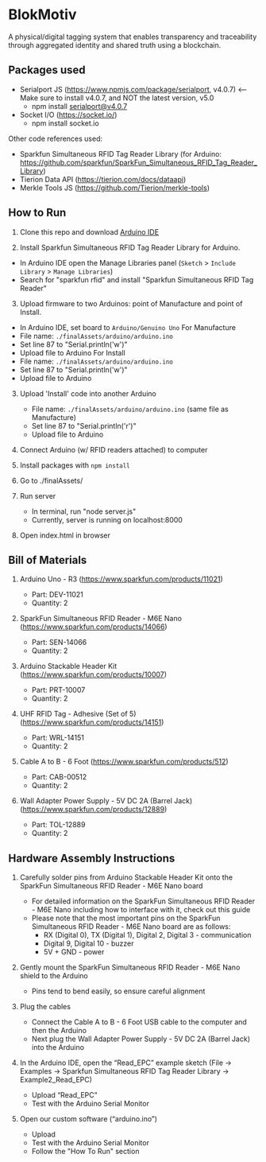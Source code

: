 # BlokMotiv
A physical/digital tagging system that enables transparency and traceability through aggregated identity and shared truth using a blockchain.

## Packages used 

- Serialport JS (https://www.npmjs.com/package/serialport, v4.0.7) <-- Make sure to install v4.0.7, and NOT the latest version, v5.0
	- npm install serialport@v4.0.7
- Socket I/O (https://socket.io/)
	- npm install socket.io

Other code references used: 
- Sparkfun Simultaneous RFID Tag Reader Library (for Arduino: https://github.com/sparkfun/SparkFun_Simultaneous_RFID_Tag_Reader_Library)
- Tierion Data API (https://tierion.com/docs/dataapi)
- Merkle Tools JS (https://github.com/Tierion/merkle-tools)

## How to Run

1. Clone this repo and download [Arduino IDE](https://www.arduino.cc/en/Main/Software)

2. Install Sparkfun Simultaneous RFID Tag Reader Library for Arduino.
- In Arduino IDE open the Manage Libraries panel (`Sketch` > `Include Library` > `Manage Libraries`)
- Search for "sparkfun rfid" and install "Sparkfun Simultaneous RFID Tag Reader"

3. Upload firmware to two Arduinos: point of Manufacture and point of Install.
- In Arduino IDE, set board to `Arduino/Genuino Uno`
For Manufacture
- File name: `./finalAssets/arduino/arduino.ino`
- Set line 87 to "Serial.println('w')"
- Upload file to Arduino
For Install
- File name: `./finalAssets/arduino/arduino.ino`
- Set line 87 to "Serial.println('w')"
- Upload file to Arduino 

3. Upload 'Install' code into another Arduino
	- File name: `./finalAssets/arduino/arduino.ino` (same file as Manufacture)
	- Set line 87 to "Serial.println('r')"
	- Upload file to Arduino 

4. Connect Arduino (w/ RFID readers attached) to computer 

5. Install packages with `npm install`

6. Go to ./finalAssets/

7. Run server
	- In terminal, run "node server.js" 
	- Currently, server is running on localhost:8000

8. Open index.html in browser
 
## Bill of Materials

1. Arduino Uno - R3 (https://www.sparkfun.com/products/11021)
	- Part: DEV-11021
	- Quantity: 2

2. SparkFun Simultaneous RFID Reader - M6E Nano (https://www.sparkfun.com/products/14066)
	- Part: SEN-14066
	- Quantity: 2

3. Arduino Stackable Header Kit (https://www.sparkfun.com/products/10007)
	- Part: PRT-10007
	- Quantity: 2	

4. UHF RFID Tag - Adhesive (Set of 5) (https://www.sparkfun.com/products/14151)
	- Part: WRL-14151
	- Quantity: 2

5. Cable A to B - 6 Foot (https://www.sparkfun.com/products/512)
	- Part: CAB-00512
	- Quantity: 2

6. Wall Adapter Power Supply - 5V DC 2A (Barrel Jack) (https://www.sparkfun.com/products/12889) 
	- Part: TOL-12889
	- Quantity: 2

## Hardware Assembly Instructions

1. Carefully solder pins from Arduino Stackable Header Kit onto the SparkFun Simultaneous RFID Reader - M6E Nano board
	- For detailed information on the SparkFun Simultaneous RFID Reader - M6E Nano including how to interface with it, check out this guide
	- Please note that the most important pins on the SparkFun Simultaneous RFID Reader - M6E Nano board are as follows:
		- RX (Digital 0), TX (Digital 1), Digital 2, Digital 3 - communication
		- Digital 9, Digital 10 - buzzer
		- 5V + GND - power

2. Gently mount the SparkFun Simultaneous RFID Reader - M6E Nano shield to the Arduino
	- Pins tend to bend easily, so ensure careful alignment

3. Plug the cables
	- Connect the Cable A to B - 6 Foot USB cable to the computer and then the Arduino
	- Next plug the Wall Adapter Power Supply - 5V DC 2A (Barrel Jack) into the Arduino

4. In the Arduino IDE, open the “Read_EPC” example sketch (File → Examples → Sparkfun Simultaneous RFID Tag Reader Library → Example2_Read_EPC)
	- Upload “Read_EPC”
	- Test with the Arduino Serial Monitor

5. Open our custom software (“arduino.ino”)
	- Upload
 	- Test with the Arduino Serial Monitor
 	- Follow the "How To Run" section







